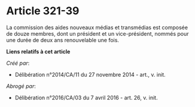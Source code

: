 # Article 321-39

La commission des aides nouveaux médias et transmédias est composée de douze membres, dont un président et un vice-président,
nommés pour une durée de deux ans renouvelable une fois.

**Liens relatifs à cet article**

_Créé par_:

  - Délibération n°2014/CA/11 du 27 novembre 2014 - art., v. init.

_Abrogé par_:

  - Délibération n°2016/CA/03 du 7 avril 2016 - art. 26, v. init.
